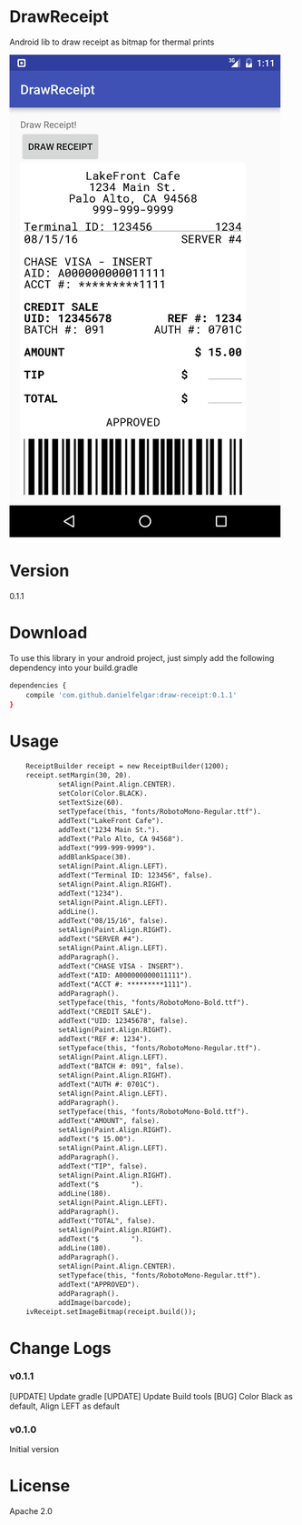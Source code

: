 # DrawReceipt
Android lib to draw receipt as bitmap for thermal prints

![Screenshot](DrawReceiptScreenshot.png)

# Version

0.1.1

# Download
To use this library in your android project, just simply add the following dependency into your build.gradle

```sh
dependencies {
    compile 'com.github.danielfelgar:draw-receipt:0.1.1'
}
```


# Usage

        ReceiptBuilder receipt = new ReceiptBuilder(1200);
        receipt.setMargin(30, 20).
                setAlign(Paint.Align.CENTER).
                setColor(Color.BLACK).
                setTextSize(60).
                setTypeface(this, "fonts/RobotoMono-Regular.ttf").
                addText("LakeFront Cafe").
                addText("1234 Main St.").
                addText("Palo Alto, CA 94568").
                addText("999-999-9999").
                addBlankSpace(30).
                setAlign(Paint.Align.LEFT).
                addText("Terminal ID: 123456", false).
                setAlign(Paint.Align.RIGHT).
                addText("1234").
                setAlign(Paint.Align.LEFT).
                addLine().
                addText("08/15/16", false).
                setAlign(Paint.Align.RIGHT).
                addText("SERVER #4").
                setAlign(Paint.Align.LEFT).
                addParagraph().
                addText("CHASE VISA - INSERT").
                addText("AID: A000000000011111").
                addText("ACCT #: *********1111").
                addParagraph().
                setTypeface(this, "fonts/RobotoMono-Bold.ttf").
                addText("CREDIT SALE").
                addText("UID: 12345678", false).
                setAlign(Paint.Align.RIGHT).
                addText("REF #: 1234").
                setTypeface(this, "fonts/RobotoMono-Regular.ttf").
                setAlign(Paint.Align.LEFT).
                addText("BATCH #: 091", false).
                setAlign(Paint.Align.RIGHT).
                addText("AUTH #: 0701C").
                setAlign(Paint.Align.LEFT).
                addParagraph().
                setTypeface(this, "fonts/RobotoMono-Bold.ttf").
                addText("AMOUNT", false).
                setAlign(Paint.Align.RIGHT).
                addText("$ 15.00").
                setAlign(Paint.Align.LEFT).
                addParagraph().
                addText("TIP", false).
                setAlign(Paint.Align.RIGHT).
                addText("$        ").
                addLine(180).
                setAlign(Paint.Align.LEFT).
                addParagraph().
                addText("TOTAL", false).
                setAlign(Paint.Align.RIGHT).
                addText("$        ").
                addLine(180).
                addParagraph().
                setAlign(Paint.Align.CENTER).
                setTypeface(this, "fonts/RobotoMono-Regular.ttf").
                addText("APPROVED").
                addParagraph().
                addImage(barcode);
        ivReceipt.setImageBitmap(receipt.build());
# Change Logs

### v0.1.1

[UPDATE] Update gradle
[UPDATE] Update Build tools
   [BUG] Color Black as default, Align LEFT as default

### v0.1.0

Initial version

# License

Apache 2.0
